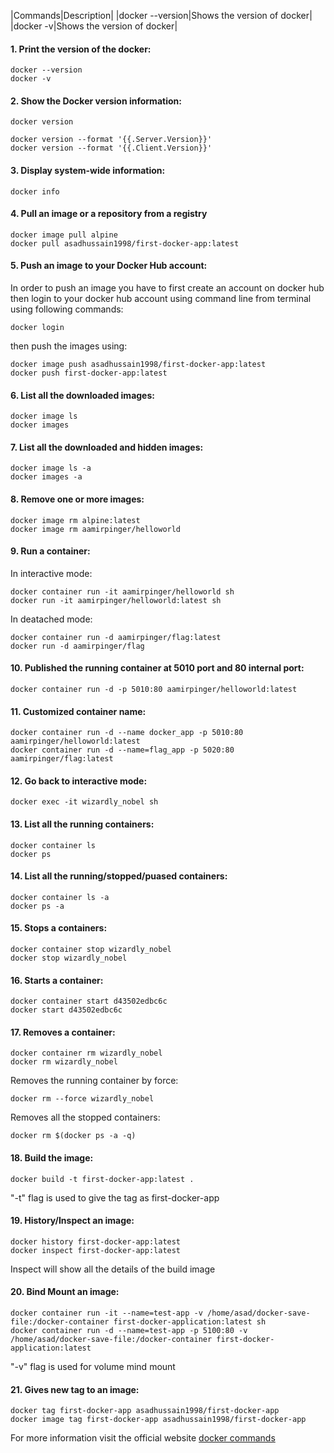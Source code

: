 |Commands|Description|
|docker --version|Shows the version of docker|
|docker -v|Shows the version of docker|

#### 1. Print the version of the docker:
```
docker --version
docker -v
```
#### 2. Show the Docker version information:
```
docker version

docker version --format '{{.Server.Version}}'
docker version --format '{{.Client.Version}}'
```
#### 3. Display system-wide information:
```
docker info
```
#### 4.  Pull an image or a repository from a registry
```
docker image pull alpine
docker pull asadhussain1998/first-docker-app:latest
```
#### 5.  Push an image to your Docker Hub account:
In order to push an image you have to first create an account on docker hub then login to your docker hub account using command line from terminal using following commands:
```
docker login
```
then push the images using:
```
docker image push asadhussain1998/first-docker-app:latest
docker push first-docker-app:latest
```
#### 6. List all the downloaded images:
```
docker image ls
docker images
```
#### 7. List all the downloaded and hidden images:
```
docker image ls -a
docker images -a
```
#### 8. Remove one or more images:
```
docker image rm alpine:latest
docker image rm aamirpinger/helloworld
```
#### 9. Run a container:
In interactive mode:
```
docker container run -it aamirpinger/helloworld sh
docker run -it aamirpinger/helloworld:latest sh
```
In deatached mode:
```
docker container run -d aamirpinger/flag:latest
docker run -d aamirpinger/flag
```
#### 10. Published the running container at 5010 port and 80 internal port:
```
docker container run -d -p 5010:80 aamirpinger/helloworld:latest
```
#### 11. Customized container name:
```
docker container run -d --name docker_app -p 5010:80 aamirpinger/helloworld:latest
docker container run -d --name=flag_app -p 5020:80 aamirpinger/flag:latest
```
#### 12. Go back to interactive mode:
```
docker exec -it wizardly_nobel sh
```
#### 13. List all the running containers:
```
docker container ls
docker ps
```
#### 14. List all the running/stopped/puased containers:
```
docker container ls -a
docker ps -a
```
#### 15. Stops a containers:
```
docker container stop wizardly_nobel
docker stop wizardly_nobel
```
#### 16. Starts a container:
```
docker container start d43502edbc6c
docker start d43502edbc6c
```
#### 17. Removes a container:
```
docker container rm wizardly_nobel
docker rm wizardly_nobel
```
Removes the running container by force:
```
docker rm --force wizardly_nobel
```
Removes all the stopped containers:
```
docker rm $(docker ps -a -q)
```
#### 18. Build the image:
```
docker build -t first-docker-app:latest .
```
"-t" flag is used to give the tag as first-docker-app
#### 19. History/Inspect an image:
```
docker history first-docker-app:latest
docker inspect first-docker-app:latest
```
Inspect will show all the details of the build image
#### 20. Bind Mount an image:
```
docker container run -it --name=test-app -v /home/asad/docker-save-file:/docker-container first-docker-application:latest sh
docker container run -d --name=test-app -p 5100:80 -v /home/asad/docker-save-file:/docker-container first-docker-application:latest
```
"-v" flag is used for volume mind mount
#### 21. Gives new tag to an image:
```
docker tag first-docker-app asadhussain1998/first-docker-app
docker image tag first-docker-app asadhussain1998/first-docker-app
```

For more information visit the official website [docker commands](https://docs.docker.com/engine/reference/commandline/docker/)

